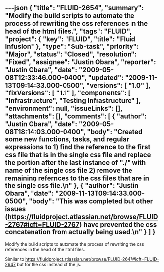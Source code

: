 ---json
{
  "title": "FLUID-2654",
  "summary": "Modify the build scripts to automate the process of rewriting the css references in the head of the html files.",
  "tags": "FLUID",
  "project": {
    "key": "FLUID",
    "title": "Fluid Infusion"
  },
  "type": "Sub-task",
  "priority": "Major",
  "status": "Closed",
  "resolution": "Fixed",
  "assignee": "Justin Obara",
  "reporter": "Justin Obara",
  "date": "2009-05-08T12:33:46.000-0400",
  "updated": "2009-11-13T09:14:33.000-0500",
  "versions": [
    "1.0"
  ],
  "fixVersions": [
    "1.1"
  ],
  "components": [
    "Infrastructure",
    "Testing Infrastructure"
  ],
  "environment": null,
  "issueLinks": [],
  "attachments": [],
  "comments": [
    {
      "author": "Justin Obara",
      "date": "2009-05-08T18:14:03.000-0400",
      "body": "Created some new functions, tasks, and regular expressions to 1) find the reference to the first css file that is in the single css file and replace the portion after the last instance of \"./\" with name of the single css file 2) remove the remaining refernces to the css files that are in the single css file.\n"
    },
    {
      "author": "Justin Obara",
      "date": "2009-11-13T09:14:33.000-0500",
      "body": "This was completed but other issues (<https://fluidproject.atlassian.net/browse/FLUID-2767#icft=FLUID-2767>) have prevented the css concatenation from actually being used.\n"
    }
  ]
}
---
Modify the build scripts to automate the process of rewriting the css references in the head of the html files.

Similar to <https://fluidproject.atlassian.net/browse/FLUID-2647#icft=FLUID-2647> but for the css instead of the js.

        